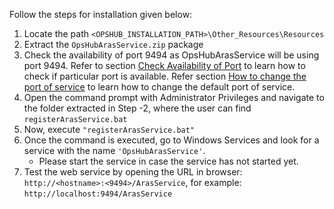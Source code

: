 Follow the steps for installation given below:

1. Locate the path `<OPSHUB_INSTALLATION_PATH>\Other_Resources\Resources`
2. Extract the `OpsHubArasService.zip` package
3. Check the availability of port 9494 as OpsHubArasService will be using port 9494. Refer to section [Check Availability of Port](#checkportavailability--check-availability-of-port) to learn how to check if particular port is available. Refer section [How to change the port of service](#changeportarasservice--how-to-change-the-port-of-service) to learn how to change the default port of service.  
4. Open the command prompt with Administrator Privileges and navigate to the folder extracted in Step -2, where the user can find `registerArasService.bat`
5. Now, execute `"registerArasService.bat"`
6. Once the command is executed, go to Windows Services and look for a service with the name `'OpsHubArasService'`.
    - Please start the service in case the service has not started yet.
7. Test the web service by opening the URL in browser: `http://<hostname>:<9494>/ArasService`, for example: `http://localhost:9494/ArasService`
